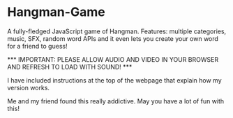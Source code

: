 # Hangman-Game
A fully-fledged JavaScript game of Hangman. Features: multiple categories, music, SFX, random word APIs and it even lets you create your own word for a friend to guess!

*** IMPORTANT: PLEASE ALLOW AUDIO AND VIDEO IN YOUR BROWSER AND REFRESH TO LOAD WITH SOUND! ***

I have included instructions at the top of the webpage that explain how my version works.

Me and my friend found this really addictive.
May you have a lot of fun with this!
